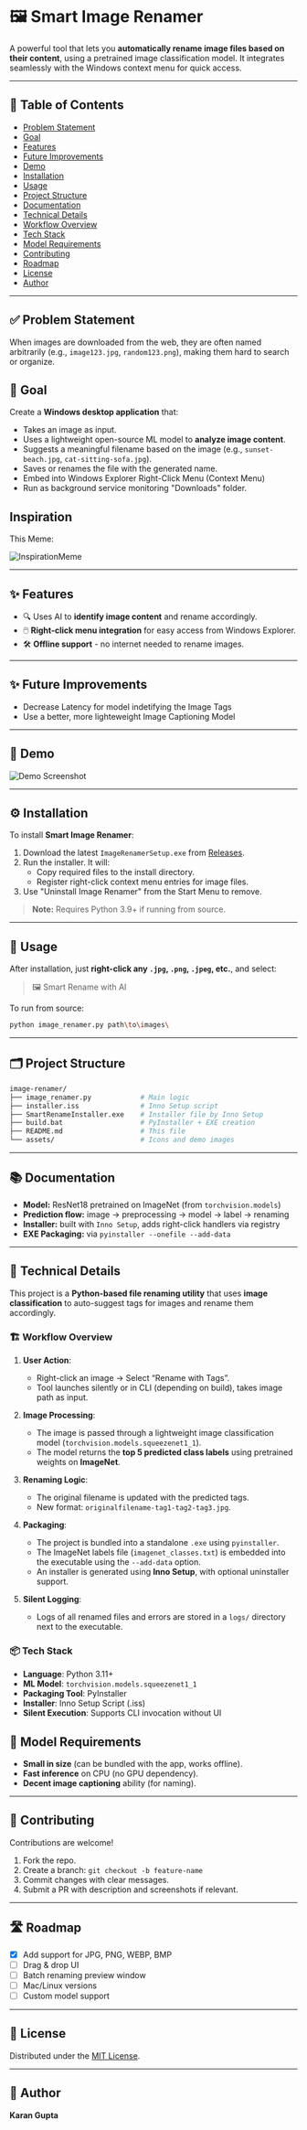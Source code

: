 
# 🖼️ Smart Image Renamer


A powerful tool that lets you **automatically rename image files based on their content**, using a pretrained image classification model. It integrates seamlessly with the Windows context menu for quick access.

---

## 📑 Table of Contents

- [Problem Statement](#-problem)
- [Goal](#-goal)
- [Features](#-features)
- [Future Improvements](#-future-improvements)
- [Demo](#-demo)
- [Installation](#-installation)
- [Usage](#-usage)
- [Project Structure](#-project-structure)
- [Documentation](#-documentation)
- [Technical Details](#-technical-details)
- [Workflow Overview](#-workflow-overview)
- [Tech Stack](#-tech-stack)
- [Model Requirements](#-model-requirements)
- [Contributing](#-contributing)
- [Roadmap](#-roadmap)
- [License](#-license)
- [Author](#-author)


---

## ✅ Problem Statement

When images are downloaded from the web, they are often named arbitrarily (e.g., `image123.jpg`, `random123.png`), making them hard to search or organize.


## 🎯 Goal

Create a **Windows desktop application** that:
- Takes an image as input.
- Uses a lightweight open-source ML model to **analyze image content**.
- Suggests a meaningful filename based on the image (e.g., `sunset-beach.jpg`, `cat-sitting-sofa.jpg`).
- Saves or renames the file with the generated name.
- Embed into Windows Explorer Right-Click Menu (Context Menu)
- Run as background service monitoring "Downloads" folder.


## Inspiration

This Meme:

![InspirationMeme](assets/InspirationMeme.png)

---

## ✨ Features

- 🔍 Uses AI to **identify image content** and rename accordingly.
- 🖱️ **Right-click menu integration** for easy access from Windows Explorer.
- 🛠️ **Offline support** - no internet needed to rename images.

---

## ✨ Future Improvements
- Decrease Latency for model indetifying the Image Tags
- Use a better, more lighteweight Image Captioning Model

---

## 🎥 Demo

![Demo Screenshot](assets/demo.png)

---

## ⚙ Installation

To install **Smart Image Renamer**:

1. Download the latest `ImageRenamerSetup.exe` from [Releases](https://github.com/yourusername/image-renamer/releases).
2. Run the installer. It will:
   - Copy required files to the install directory.
   - Register right-click context menu entries for image files.
3. Use "Uninstall Image Renamer" from the Start Menu to remove.

> **Note:** Requires Python 3.9+ if running from source.

---

## 🚀 Usage

After installation, just **right-click any `.jpg`, `.png`, `.jpeg`, etc.**, and select:

> 🖼️ Smart Rename with AI

To run from source:

```bash
python image_renamer.py path\to\images\
````

---

## 🗂 Project Structure

```bash
image-renamer/
├── image_renamer.py            # Main logic
├── installer.iss               # Inno Setup script
├── SmartRenameInstaller.exe    # Installer file by Inno Setup
├── build.bat                   # PyInstaller + EXE creation
├── README.md                   # This file
└── assets/                     # Icons and demo images
```

---

## 📚 Documentation

* **Model:** ResNet18 pretrained on ImageNet (from `torchvision.models`)
* **Prediction flow:** image → preprocessing → model → label → renaming
* **Installer:** built with `Inno Setup`, adds right-click handlers via registry
* **EXE Packaging:** via `pyinstaller --onefile --add-data`

---


## 🧠 Technical Details

This project is a **Python-based file renaming utility** that uses **image classification** to auto-suggest tags for images and rename them accordingly.

### 🏗 Workflow Overview

1. **User Action**:

   * Right-click an image → Select “Rename with Tags”.
   * Tool launches silently or in CLI (depending on build), takes image path as input.

2. **Image Processing**:

   * The image is passed through a lightweight image classification model (`torchvision.models.squeezenet1_1`).
   * The model returns the **top 5 predicted class labels** using pretrained weights on **ImageNet**.

3. **Renaming Logic**:

   * The original filename is updated with the predicted tags.
   * New format: `originalfilename-tag1-tag2-tag3.jpg`.

4. **Packaging**:

   * The project is bundled into a standalone `.exe` using `pyinstaller`.
   * The ImageNet labels file (`imagenet_classes.txt`) is embedded into the executable using the `--add-data` option.
   * An installer is generated using **Inno Setup**, with optional uninstaller support.

5. **Silent Logging**:

   * Logs of all renamed files and errors are stored in a `logs/` directory next to the executable.


### 📦 Tech Stack

* **Language**: Python 3.11+
* **ML Model**: `torchvision.models.squeezenet1_1`
* **Packaging Tool**: PyInstaller
* **Installer**: Inno Setup Script (.iss)
* **Silent Execution**: Supports CLI invocation without UI


## 🧠 Model Requirements

- **Small in size** (can be bundled with the app, works offline).
- **Fast inference** on CPU (no GPU dependency).
- **Decent image captioning** ability (for naming).

---

## 🤝 Contributing

Contributions are welcome!

1. Fork the repo.
2. Create a branch: `git checkout -b feature-name`
3. Commit changes with clear messages.
4. Submit a PR with description and screenshots if relevant.

---

## 🛣 Roadmap

* [x] Add support for JPG, PNG, WEBP, BMP
* [ ] Drag & drop UI
* [ ] Batch renaming preview window
* [ ] Mac/Linux versions
* [ ] Custom model support

---

## 📜 License

Distributed under the [MIT License](LICENSE).

---

## 👤 Author

**Karan Gupta**
